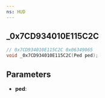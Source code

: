 ```yaml
---
ns: HUD
---
```

## _0x7CD934010E115C2C

```c
// 0x7CD934010E115C2C 0x06349065
void _0x7CD934010E115C2C(Ped ped);
```


## Parameters
* **ped**: 

